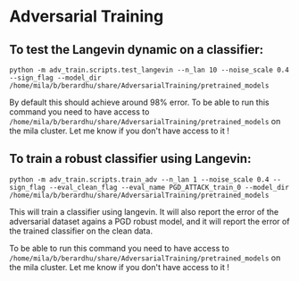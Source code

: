 # Adversarial Training

## To test the Langevin dynamic on a classifier:
`python -m adv_train.scripts.test_langevin --n_lan 10 --noise_scale 0.4 --sign_flag --model_dir /home/mila/b/berardhu/share/AdversarialTraining/pretrained_models`

By default this should achieve around 98% error.
To be able to run this command you need to have access to `/home/mila/b/berardhu/share/AdversarialTraining/pretrained_models` on the mila cluster. Let me know if you don't have access to it !

## To train a robust classifier using Langevin:
`python -m adv_train.scripts.train_adv --n_lan 1 --noise_scale 0.4 --sign_flag --eval_clean_flag --eval_name PGD_ATTACK_train_0 --model_dir /home/mila/b/berardhu/share/AdversarialTraining/pretrained_models`

This will train a classifier using langevin. It will also report the error of the adversarial dataset agains a PGD robust model, and it will report the error of the trained classifier on the clean data.

To be able to run this command you need to have access to `/home/mila/b/berardhu/share/AdversarialTraining/pretrained_models` on the mila cluster. Let me know if you don't have access to it !
